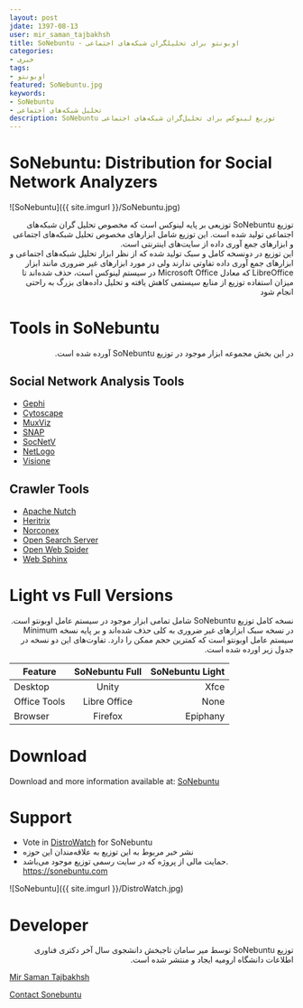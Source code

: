 ```yaml
---
layout: post  
jdate: 1397-08-13
user: mir_saman_tajbakhsh 
title: SoNebuntu - اوبونتو برای تحلیلگران شبکه‌های اجتماعی
categories:
- خبری
tags:
- اوبونتو
featured: SoNebuntu.jpg  
keywords:
- SoNebuntu
- تحلیل شبکه‌های اجتماعی
description: SoNebuntu توزیع لینوکس برای تحلیل‌گران شبکه‌های اجتماعی
---
```


# SoNebuntu: Distribution for Social Network Analyzers
![SoNebuntu]({{ site.imgurl }}/SoNebuntu.jpg)
<div dir="rtl">
توزیع SoNebuntu توزیعی بر پایه لینوکس است که مخصوص تحلیل گران شبکه‌های اجتماعی تولید شده است. این توزیع شامل ابزارهای مخصوص تحلیل شبکه‌های اجتماعی و ابزارهای جمع آوری داده از سایت‌های اینترنتی است.
</div>
<div dir="rtl">
این توزیع در دونسخه کامل و سبک تولید شده که از نظر ابزار تحلیل شبکه‌های اجتماعی و ابزارهای جمع آوری داده تفاوتی ندارند ولی در مورد ابزارهای غیر ضروری مانند ابزار LibreOffice که معادل Microsoft Office در سیستم لینوکس است، حذف شده‌اند تا میزان استفاده توزیع از منابع سیستمی کاهش یافته و تحلیل داده‌های بزرگ به راحتی انجام شود
</div>

# Tools in SoNebuntu
<div dir="rtl">
در این بخش مجموعه ابزار موجود در توزیع SoNebuntu آورده شده است.
</div>

## Social Network Analysis Tools
- [Gephi](https://www.gephi.org)
-   [Cytoscape](http://www.cytoscape.org/)
-   [MuxViz](http://muxviz.net/)
-   [SNAP](http://snap.stanford.edu/)
-   [SocNetV](http://socnetv.sourceforge.net/)
-   [NetLogo](https://ccl.northwestern.edu/netlogo/)
-   [Visione](http://www.visone.info/)
## Crawler Tools
-   [Apache Nutch](http://nutch.apache.org/)
-   [Heritrix](https://github.com/internetarchive/heritrix3)
-   [Norconex](https://www.norconex.com/)
-   [Open Search Server](http://www.opensearchserver.com/)
-   [Open Web Spider](http://www.openwebspider.org/)
-   [Web Sphinx](https://www.cs.cmu.edu/~rcm/websphinx/)

# Light vs Full Versions
<div dir="rtl">
نسخه کامل توزیع SoNebuntu شامل تمامی ابزار موجود در سیستم عامل اوبونتو است. در نسخه سبک ابزارهای غیر ضروری به کلی حذف شده‌اند و بر پایه نسخه Minimum سیستم عامل اوبونتو است که کمترین حجم ممکن را دارد. تفاوت‌های این دو نسخه در جدول زیر اورده شده است.
</div>

| Feature| SoNebuntu Full           | SoNebuntu Light|
| ------------- |:-------------:| -----:|
| Desktop      | Unity| Xfce|
| Office Tools      | Libre Office|   None|
| Browser | Firefox      |    Epiphany|

# Download
Download and more information available at: [SoNebuntu](https://sonebuntu.com)

# Support
- Vote in [DistroWatch](https://distrowatch.com/dwres.php?resource=faq) for SoNebuntu
- نشر خبر مربوط به این توزیع به علاقه‌مندان این حوزه
- حمایت مالی از پروژه که در سایت رسمی توزیع موجود می‌باشد. https://sonebuntu.com

![SoNebuntu]({{ site.imgurl }}/DistroWatch.jpg)
# Developer
<div dir="rtl">
توزیع SoNebuntu توسط میر سامان تاجبخش دانشجوی سال آخر دکتری فناوری اطلاعات دانشگاه ارومیه ایجاد و منتشر شده است. 
</div>

[Mir Saman Tajbakhsh](https://mstajbakhsh.ir)

[Contact Sonebuntu](mailto:sonebuntu@mstajbakhsh.ir)
